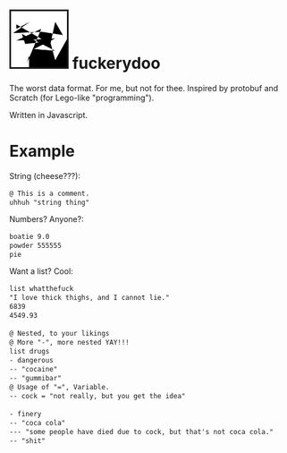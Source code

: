 # <img src="icon.png" width="100px" style="border: solid"> fuckerydoo
The worst data format. For me, but not for thee. Inspired by protobuf and Scratch (for Lego-like "programming").

Written in Javascript.

# Example
String (cheese???):
```
@ This is a comment.
uhhuh "string thing"

```

Numbers? Anyone?:
```
boatie 9.0
powder 555555
pie
```

Want a list? Cool:
```
list whatthefuck
"I love thick thighs, and I cannot lie."
6839
4549.93

@ Nested, to your likings
@ More "-", more nested YAY!!!
list drugs
- dangerous
-- "cocaine"
-- "gummibar"
@ Usage of "=", Variable.
-- cock = "not really, but you get the idea"

- finery
-- "coca cola"
--- "some people have died due to cock, but that's not coca cola."
-- "shit"
```

